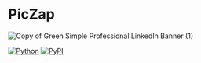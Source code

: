 # PicZap
![Copy of Green Simple Professional LinkedIn Banner (1)](https://user-images.githubusercontent.com/78999231/210718421-5eb12eea-e019-48f8-9fde-10052ef825f7.png)


[![Python](https://img.shields.io/pypi/pyversions/tensorflow.svg?style=plastic)](https://badge.fury.io/py/tensorflow)
[![PyPI](https://badge.fury.io/py/tensorflow.svg)](https://badge.fury.io/py/tensorflow)
